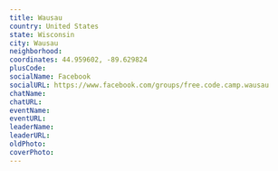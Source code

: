 ```yaml
---
title: Wausau
country: United States
state: Wisconsin
city: Wausau
neighborhood: 
coordinates: 44.959602, -89.629824
plusCode:
socialName: Facebook
socialURL: https://www.facebook.com/groups/free.code.camp.wausau
chatName:
chatURL:
eventName:
eventURL:
leaderName:
leaderURL:
oldPhoto: 
coverPhoto:
---
```

